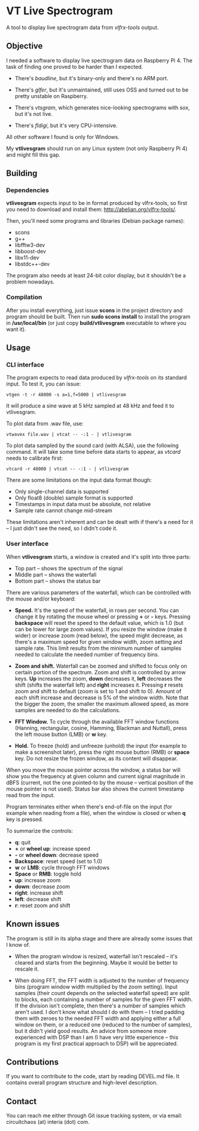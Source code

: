 # VT Live Spectrogram

A tool to display live spectrogram data from *vlfrx-tools* output.

## Objective

I needed a software to display live spectrogram data on Raspberry Pi 4. The task of finding one 
proved to be harder than I expected.

* There's *baudline*, but it's binary-only and there's no ARM port.

* There's *glfer*, but it's unmaintained, still uses OSS and turned out to be pretty unstable on Raspberry.

* There's *vtsgram*, which generates nice-looking spectrograms with *sox*, but it's not live.

* There's *fldigi*, but it's very CPU-intensive.

All other software I found is only for Windows.

My **vtlivesgram** should run on any Linux system (not only Raspberry Pi 4) and might fill this gap.

## Building

### Dependencies

**vtlivesgram** expects input to be in format produced by vlfrx-tools, so first you need to download 
and install them: http://abelian.org/vlfrx-tools/.

Then, you'll need some programs and libraries (Debian package names):

* scons
* g++
* libfftw3-dev
* libboost-dev
* libx11-dev
* libstdc++-dev

The program also needs at least 24-bit color display, but it shouldn't be a problem nowadays.

### Compilation

After you install everything, just issue **scons** in the project directory and program should be built. 
Then run **sudo scons install** to install the program in **/usr/local/bin** (or just copy **build/vtlivesgram** 
executable to where you want it).

## Usage

### CLI interface

The program expects to read data produced by *vlfrx-tools* on its standard input. To test it, you 
can issue:

`vtgen -t -r 48000 -s a=1,f=5000 | vtlivesgram`

It will produce a sine wave at 5 kHz sampled at 48 kHz and feed it to vtlivesgram.

To plot data from .wav file, use:

`vtwavex file.wav | vtcat -- -:1 - | vtlivesgram`

To plot data sampled by the sound card (with ALSA), use the following command. It will take some time 
before data starts to appear, as *vtcard* needs to calibrate first:

`vtcard -r 48000 | vtcat -- -:1 - | vtlivesgram`

There are some limitations on the input data format though:

* Only single-channel data is supported
* Only float8 (double) sample format is supported
* Timestamps in input data must be absolute, not relative
* Sample rate cannot change mid-stream

These limitations aren't inherent and can be dealt with if there's a need for it – I just didn't see the 
need, so I didn't code it.

### User interface

When **vtlivesgram** starts, a window is created and it's split into three parts:

* Top part – shows the spectrum of the signal
* Middle part – shows the waterfall
* Bottom part – shows the status bar

There are various parameters of the waterfall, which can be controlled with the mouse and/or keyboard:

* **Speed.** It's the speed of the waterfall, in rows per second. You can change it by rotating the mouse 
wheel or pressing **+** or **-** keys. Pressing **backspace** will reset the speed to the default value, 
which is 1.0 (but can be lower for large zoom values). If you resize the window (make it wider) or increase 
zoom (read below), the speed might decrease, as there's a maximum speed for given window width, zoom setting 
and sample rate. This limit results from the minimum number of samples needed to calculate the needed number 
of frequency bins.

* **Zoom and shift.** Waterfall can be zoomed and shifted to focus only on certain portion of the spectrum. 
Zoom and shift is controlled by arrow keys. **Up** increases the zoom, **down** decreases it, **left** 
decreases the shift (shifts the waterfall left) and **right** increases it. Pressing **r** resets zoom 
and shift to default (zoom is set to 1 and shift to 0). Amount of each shift increase and decrease is 5% 
of the window width. Note that the bigger the zoom, the smaller the maximum allowed speed, as more samples 
are needed to do the calculations.

* **FFT Window.** To cycle through the available FFT window functions (Hanning, rectangular, cosine, 
Hamming, Blackman and Nuttall), press the left mouse button (LMB) or **w** key.

* **Hold.** To freeze (hold) and unfreeze (unhold) the input (for example to make a screenshot later), 
press the right mouse button (RMB) or **space** key. Do not resize the frozen window, as its content will 
disappear.

When you move the mouse pointer across the window, a status bar will show you the frequency at given 
column and current signal magnitude in dBFS (current, not the one pointed-to by the mouse – vertical 
position of the mouse pointer is not used). Status bar also shows the current timestamp read from the 
input.

Program terminates either when there's end-of-file on the input (for example when reading from a file), 
when the window is closed or when **q** key is pressed.

To summarize the controls:

* **q**: quit
* **+** or **wheel up**: increase speed
* **-** or **wheel down**: decrease speed
* **Backspace**: reset speed (set to 1.0)
* **w** or **LMB**: cycle through FFT windows
* **Space** or **RMB**: toggle hold
* **up**: increase zoom
* **down**: decrease zoom
* **right**: increase shift
* **left**: decrease shift
* **r**: reset zoom and shift

## Known issues

The program is still in its alpha stage and there are already some issues that I know of.

* When the program window is resized, waterfall isn't rescaled – it's cleared and starts from the 
beginning. Maybe it would be better to rescale it.

* When doing FFT, the FFT width is adjusted to the number of frequency bins (program window width multiplied 
by the zoom setting). Input samples (their count depends on the selected waterfall speed) are split to blocks, 
each containing a number of samples for the given FFT width. If the division isn't complete, then there's a 
number of samples which aren't used. I don't know what should I do with them – I tried padding them with zeroes 
to the needed FFT width and applying either a full window on them, or a reduced one (reduced to the 
number of samples), but it didn't yield good results. An advice from someone more experienced with DSP 
than I am (I have very little experience – this program is my first practical approach to DSP) will be 
appreciated.

## Contributions

If you want to contribute to the code, start by reading DEVEL.md file. It contains overall program structure 
and high-level description.

## Contact

You can reach me either through Git issue tracking system, or via email: circuitchaos (at) interia (dot) com.
